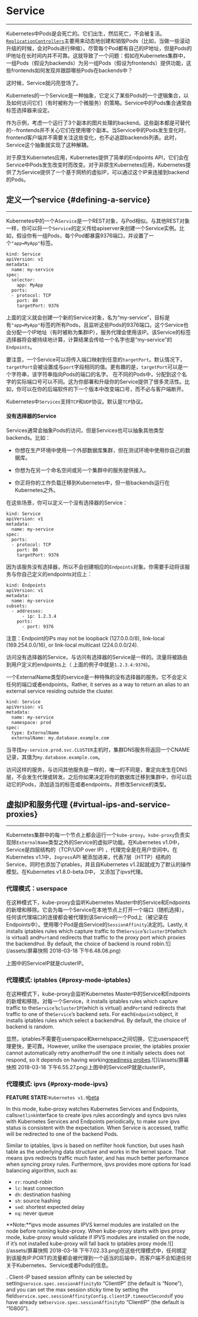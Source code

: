 # Service

---

Kubernetes中Pods是会死亡的。它们出生，然后死亡，不会被复活。[`ReplicationControllers`](https://kubernetes.io/docs/concepts/workloads/controllers/replicationcontroller/)主要用来动态地创建和销毁Pods（比如，当做一些滚动升级的时候，会对Pods进行伸缩）。尽管每个Pod都有自己的IP地址，但是Pods的IP地址在长时间内并不可靠。这就导致了一个问题：假如在Kubernetes集群中，一组Pods（假设为backends）为另一组Pods（假设为frontends）提供功能，这些frontends如何发现并跟踪哪些Pods在backends中？

这时候，Service就闪亮登场了。

Kubernetes的一个Service是一种抽象，它定义了某些Pods的一个逻辑集合，以及如何访问它们（有时被称为一个微服务）的策略。Service中的Pods集合通常由标签选择器来设定。

作为示例，考虑一个运行了3个副本的图片处理的backend。这些副本都是可替代的--frontends并不关心它们在使用哪个副本。当Service中的Pods发生变化时，frontend客户端并不需要关注这些变化，也不必追踪backends列表。此时，Service这个抽象就实现了这种解耦。

对于原生Kubernetes应用，Kubernetes提供了简单的Endpoints API，它们会在Service中Pods发生改变时而改变。对于非原生Kubernetes应用，Kubernetes提供了为Service提供了一个基于网桥的虚拟IP，可以通过这个IP来连接到backend的Pods。

## 定义一个service {#defining-a-service}

---

Kubernetes中的一个A`Service`是一个REST对象，与Pod相似。与其他REST对象一样，你可以将一个`Service`的定义传给apiserver来创建一个Service实例。比如，假设你有一组Pods，每个Pod都暴露9376端口，并设置了一个`"app=MyApp"`标签。

```
kind: Service
apiVersion: v1
metadata:
  name: my-service
spec:
  selector:
    app: MyApp
  ports:
  - protocol: TCP
    port: 80
    targetPort: 9376
```

上面的定义就会创建一个新的Service对象，名为“my-service”，目标是有`"app=MyApp"`标签的所有Pods，且监听这些Pods的9376端口。这个Service也会分配一个IP地址（有时被称为集群IP），服务代理会使用该IP。该Service的标签选择器将会被持续地计算，计算结果会传给一个名字也是“my-service”的`Endpoints`。

要注意，一个Service可以将传入端口映射到任意的`targetPort`。默认情况下，`targetPort`会被设置成与`port`字段相同的值。更有趣的是，`targetPort`可以是一个字符串，该字符串指向Pods的端口的名字。 在不同的Pods中，分配到这个名字的实际端口号可以不同。这为你部署和升级你的Service提供了很多灵活性。比如，你可以在你的后端软件的下一个版本中改变端口号，而不必与客户端断开。

Kubernetes中`Services`支持`TCP`和`UDP`协议。默认是`TCP`协议。

#### 没有选择器的Service

Services通常会抽象Pods的访问，但是Services也可以抽象其他类型backends。比如：

* 你想在生产环境中使用一个外部数据库集群，但在测试环境中使用你自己的数据库。

* 你想为在另一个命名空间或另一个集群中的服务提供接入。

* 你正将你的工作负载迁移到Kubernetes中，但一些backends运行在Kubernetes之外。

在这些场景，你可以定义一个没有选择器的Service：

```
kind: Service
apiVersion: v1
metadata:
  name: my-service
spec:
  ports:
  - protocol: TCP
    port: 80
    targetPort: 9376
```

因为该服务没有选择器，所以不会创建相应的`Endpoints`对象。你需要手动将该服务与你自己定义的endpoints对应上：

```
kind: Endpoints
apiVersion: v1
metadata:
  name: my-service
subsets:
  - addresses:
      - ip: 1.2.3.4
    ports:
      - port: 9376
```

注意：Endpoint的IPs may not be loopback \(127.0.0.0/8\), link-local \(169.254.0.0/16\), or link-local multicast \(224.0.0.0/24\).

访问没有选择器的Service，与访问有选择器的Service是一样的。流量将被路由到用户定义的endpoints上（ 上面的例子中就是`1.2.3.4:9376`\)。

一个ExternalName类型的service是一种特殊的没有选择器的服务。它不会定义任何的端口或者endpoints。Rather, it serves as a way to return an alias to an external service residing outside the cluster.

```
kind: Service
apiVersion: v1
metadata:
  name: my-service
  namespace: prod
spec:
  type: ExternalName
  externalName: my.database.example.com
```

当寻找`my-service.prod.svc.CLUSTER`主机时，集群DNS服务将返回一个CNAME记录，其值为`my.database.example.com`。

访问这样的服务，与访问其他服务是一样的，唯一的不同是，重定向发生在DNS层，不会发生代理或转发。之后你如果决定将你的数据库迁移到集群中，你可以启动它的Pods，添加适当的标签或者endpoints，并修改Service的类型。

## 虚拟IP和服务代理 {#virtual-ips-and-service-proxies}

---

Kubernetes集群中的每一个节点上都会运行一个`kube-proxy`。`kube-proxy`负责实现除`ExternalName`类型之外的Service的虚拟IP功能。在Kubernetes v1.0中，Service是四层结构的（TCP/UDP over IP\) ，代理完全是在用户空间中。在Kubernetes v1.1中，`Ingress`API 被添加进来，代表7层（HTTP）结构的Service，同时也添加了iptables，并且自Kubernetes v1.2起就成为了默认的操作模型。在Kubernetes v1.8.0-beta.0中， 又添加了ipvs代理。

### 代理模式：userspace

在这种模式下，kube-proxy会监听Kubernetes Master中的Service和Endpoints的新增和移除。它会为每一个Service在本地节点上打开一个端口（随机选择）。任何该代理端口的连接都会被代理到该Service的一个Pod上（被记录在Endpoints中）。使用哪个Pod是由Service的`SessionAffinity`决定的。Lastly, it installs iptables rules which capture traffic to the`Service`’s`clusterIP`\(which is virtual\) and`Port`and redirects that traffic to the proxy port which proxies the backend`Pod`. By default, the choice of backend is round robin.![](/assets/屏幕快照 2018-03-18 下午6.48.08.png)

上图中的ServiceIP就是clusterIP。

### 代理模式: iptables {#proxy-mode-iptables}

在这种模式下，kube-proxy会监听Kubernetes Master中的Service和Endpoints的新增和移除。对每一个Service，it installs iptables rules which capture traffic to the`Service`’s`clusterIP`\(which is virtual\) and`Port`and redirects that traffic to one of the`Service`’s backend sets. For each`Endpoints`object, it installs iptables rules which select a backend`Pod`. By default, the choice of backend is random.

显然，iptables不需要在userspace和kernelspace之间切换，它比userspace代理更快，更可靠。However, unlike the userspace proxier, the iptables proxier cannot automatically retry another`Pod`if the one it initially selects does not respond, so it depends on having working[readiness probes](https://kubernetes.io/docs/tasks/configure-pod-container/configure-liveness-readiness-probes/#defining-readiness-probes).![](/assets/屏幕快照 2018-03-18 下午6.55.27.png)上图中的ServiceIP就是clusterIP。

### 代理模式: ipvs {#proxy-mode-ipvs}

**FEATURE STATE:**`Kubernetes v1.9`[beta](https://kubernetes.io/docs/concepts/services-networking/service/#)

In this mode, kube-proxy watches Kubernetes Services and Endpoints, calls`netlink`interface to create ipvs rules accordingly and syncs ipvs rules with Kubernetes Services and Endpoints periodically, to make sure ipvs status is consistent with the expectation. When Service is accessed, traffic will be redirected to one of the backend Pods.

Similar to iptables, Ipvs is based on netfilter hook function, but uses hash table as the underlying data structure and works in the kernel space. That means ipvs redirects traffic much faster, and has much better performance when syncing proxy rules. Furthermore, ipvs provides more options for load balancing algorithm, such as:

* `rr`: round-robin
* `lc`: least connection
* `dh`: destination hashing
* `sh`: source hashing
* `sed`: shortest expected delay
* `nq`: never queue

**Note:**ipvs mode assumes IPVS kernel modules are installed on the node before running kube-proxy. When kube-proxy starts with ipvs proxy mode, kube-proxy would validate if IPVS modules are installed on the node, if it’s not installed kube-proxy will fall back to iptables proxy mode.![](/assets/屏幕快照 2018-03-18 下午7.02.33.png)在这些代理模式中，任何绑定到该服务IP:PORT的流量都会被代理到一个适当的后端中，而客户端不会知道任何关于Kubernetes、Service或者Pods的信息。

. Client-IP based session affinity can be selected by setting`service.spec.sessionAffinity`to “ClientIP” \(the default is “None”\), and you can set the max session sticky time by setting the field`service.spec.sessionAffinityConfig.clientIP.timeoutSeconds`if you have already set`service.spec.sessionAffinity`to “ClientIP” \(the default is “10800”\).

  


